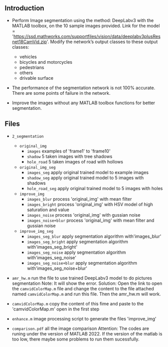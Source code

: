 ## Introduction
* Perform Image segmentation using the method: DeepLabv3 with the MATLAB toolbox, on the 10 sample images provided.
Link for the model = 'https://ssd.mathworks.com/supportfiles/vision/data/deeplabv3plusResnet18CamVid.zip'.
Modify the network’s output classes to these output classes:
	* vehicles
	* bicycles and motorcycles
	* pedestrians
	* others
	* drivable surface

* The performance of the segmentation network is not 100% accurate. There are some points of failure in the network.

* Improve the images without any MATLAB toolbox functions for better segmentation.

## Files
* `2_segmentation`
	* `original_img`
		* `images` examples of 'frame1' to 'frame10'
		* `shadow` 5 taken images with tree shadows
		* `hole_road` 5 taken images of road with hollows		   
	* `original_img_seg`	
		* `images_seg` apply original trained model to example images
		* `shadow_seg` apply original trained model to 5 images with shadows
		* `hole_road_seg` apply original trained model to 5 images with holes
	* `improve_img` 
		* `images_blur` process 'original_img' with mean filter
		* `images_bright` process 'original_img' with HSV model of high saturation and value
		* `images_noise` process 'original_img' with gussian noise
		* `images_noise+blur` process 'original_img' with mean filter and gussian noise
	* `improve_img_seg` 
		* `images_seg_blur` apply segmentation algorithm with'images_blur'
		* `images_seg_bright` apply segmentation algorithm with'images_seg_bright'
		* `images_seg_noise` apply segmentation algorithm with'images_seg_noise'
		* `images_seg_noise+blur` apply segmentation algorithm with'images_seg_noise+blur'

* `amr_hw.m` run the file to use trained DeepLabv3 model to do pictures segmentation
Note: It will show the error.
Solution: Open the link to open the `camvidColorMap.m` file and change the content to the file attached named `camvidColorMap.m` and run this file. Then the amr_hw.m will work. 

* `camvidColorMap.m` copy the content of this fime and paste to the  'camvidColorMap.m' open in the first step

* `enhance.m` image processing script to generate the files 'improve_img'

* `comparison.pdf` all the image comparison
Attention: The codes are runing under the version of MATLAB 2022. If the version of the matlab is too low, there maybe some problems to run them sucessfully.
